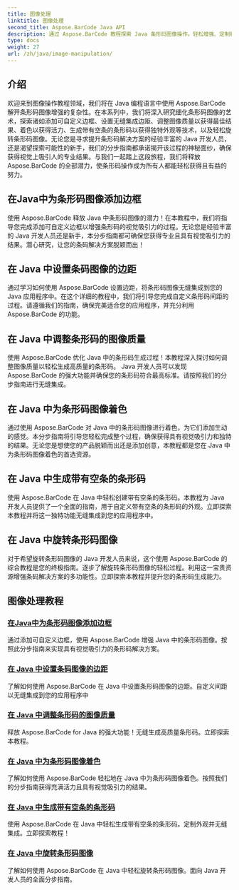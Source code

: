 ```yaml
---
title: 图像处理
linktitle: 图像处理
second_title: Aspose.BarCode Java API
description: 通过 Aspose.BarCode 教程探索 Java 条形码图像操作。轻松增强、定制和创建具有视觉吸引力的条形码。
type: docs
weight: 27
url: /zh/java/image-manipulation/
---
```

## 介绍
欢迎来到图像操作教程领域，我们将在 Java 编程语言中使用 Aspose.BarCode 解开条形码图像增强的复杂性。在本系列中，我们将深入研究细化条形码图像的艺术，探索诸如添加可自定义边框、设置无缝集成边距、调整图像质量以获得最佳结果、着色以获得活力、生成带有空条的条形码以获得独特外观等技术，以及轻松旋转条形码图像。无论您是寻求提升条形码解决方案的经验丰富的 Java 开发人员，还是渴望探索可能性的新手，我们的分步指南都承诺揭开该过程的神秘面纱，确保获得视觉上吸引人的专业结果。与我们一起踏上这段旅程，我们将释放 Aspose.BarCode 的全部潜力，使条形码操作成为所有人都能轻松获得且有益的努力。


## 在Java中为条形码图像添加边框

使用 Aspose.BarCode 释放 Java 中条形码图像的潜力！在本教程中，我们将指导您完成添加可自定义边框以增强条形码的视觉吸引力的过程。无论您是经验丰富的 Java 开发人员还是新手，本分步指南都可确保您获得专业且具有视觉吸引力的结果。潜心研究，让您的条码解决方案脱颖而出！

## 在 Java 中设置条码图像的边距

通过学习如何使用 Aspose.BarCode 设置边距，将条形码图像无缝集成到您的 Java 应用程序中。在这个详细的教程中，我们将引导您完成自定义条形码间距的过程。请遵循我们的指南，确保完美适合您的应用程序，并充分利用 Aspose.BarCode 的功能。

## 在 Java 中调整条形码的图像质量

使用 Aspose.BarCode 优化 Java 中的条形码生成过程！本教程深入探讨如何调整图像质量以轻松生成高质量的条形码。 Java 开发人员可以发现 Aspose.BarCode 的强大功能并确保您的条形码符合最高标准。请按照我们的分步指南进行无缝集成。

## 在 Java 中为条形码图像着色

通过使用 Aspose.BarCode 对 Java 中的条形码图像进行着色，为它们添加生动的感觉。本分步指南将引导您轻松完成整个过程，确保获得具有视觉吸引力和独特的结果。无论您是想使您的产品脱颖而出还是添加创意，本教程都是您在 Java 中为条形码图像着色的首选资源。

## 在 Java 中生成带有空条的条形码

使用 Aspose.BarCode 在 Java 中轻松创建带有空条的条形码。本教程为 Java 开发人员提供了一个全面的指南，用于自定义带有空条的条形码的外观。立即探索本教程并将这一独特功能无缝集成到您的应用程序中。

## 在 Java 中旋转条形码图像

对于希望旋转条形码图像的 Java 开发人员来说，这个使用 Aspose.BarCode 的综合教程是您的终极指南。逐步了解旋转条形码图像的轻松过程。利用这一宝贵资源增强条码解决方案的多功能性。立即探索本教程并提升您的条形码生成能力。
## 图像处理教程
### [在Java中为条形码图像添加边框](./adding-borders-barcode-image/)
通过添加可自定义边框，使用 Aspose.BarCode 增强 Java 中的条形码图像。按照此分步指南来实现具有视觉吸引力的条形码解决方案。
### [在 Java 中设置条码图像的边距](./setting-margins-barcode-image/)
了解如何使用 Aspose.BarCode 在 Java 中设置条形码图像的边距。自定义间距以无缝集成到您的应用程序中
### [在 Java 中调整条形码的图像质量](./adjusting-image-quality-barcode/)
释放 Aspose.BarCode for Java 的强大功能！无缝生成高质量条形码。立即探索本教程。
### [在 Java 中为条形码图像着色](./colorizing-barcode-image/)
了解如何使用 Aspose.BarCode 轻松地在 Java 中为条形码图像着色。按照我们的分步指南获得充满活力且具有视觉吸引力的结果。
### [在 Java 中生成带有空条的条形码](./generating-barcode-empty-bars/)
使用 Aspose.BarCode 在 Java 中轻松生成带有空条的条形码。定制外观并无缝集成。立即探索教程！
### [在 Java 中旋转条形码图像](./rotating-barcode-image/)
了解如何使用 Aspose.BarCode 在 Java 中轻松旋转条形码图像。面向 Java 开发人员的全面分步指南。